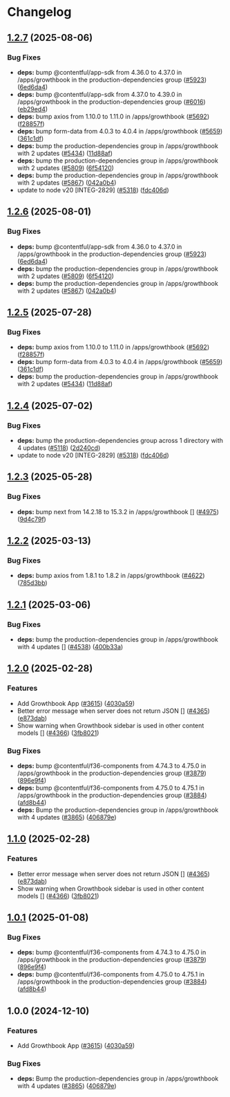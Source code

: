 # Changelog

## [1.2.7](https://github.com/vwointegration/marketplace-partner-apps/compare/growthbook-contentful-app-v1.2.6...growthbook-contentful-app-v1.2.7) (2025-08-06)


### Bug Fixes

* **deps:** bump @contentful/app-sdk from 4.36.0 to 4.37.0 in /apps/growthbook in the production-dependencies group ([#5923](https://github.com/vwointegration/marketplace-partner-apps/issues/5923)) ([6ed6da4](https://github.com/vwointegration/marketplace-partner-apps/commit/6ed6da47ff5cfeaa56a45a3819796d2029b918d6))
* **deps:** bump @contentful/app-sdk from 4.37.0 to 4.39.0 in /apps/growthbook in the production-dependencies group ([#6016](https://github.com/vwointegration/marketplace-partner-apps/issues/6016)) ([eb29ed4](https://github.com/vwointegration/marketplace-partner-apps/commit/eb29ed4a9b09e64e96ef6a5bd042203ac0c9d1a0))
* **deps:** bump axios from 1.10.0 to 1.11.0 in /apps/growthbook ([#5692](https://github.com/vwointegration/marketplace-partner-apps/issues/5692)) ([f28857f](https://github.com/vwointegration/marketplace-partner-apps/commit/f28857f022f6c41ab9f7bc738f2412a25e730cd5))
* **deps:** bump form-data from 4.0.3 to 4.0.4 in /apps/growthbook ([#5659](https://github.com/vwointegration/marketplace-partner-apps/issues/5659)) ([361c1df](https://github.com/vwointegration/marketplace-partner-apps/commit/361c1dfda59674766a68f350152f7169474c86b0))
* **deps:** bump the production-dependencies group in /apps/growthbook with 2 updates ([#5434](https://github.com/vwointegration/marketplace-partner-apps/issues/5434)) ([11d88af](https://github.com/vwointegration/marketplace-partner-apps/commit/11d88af1fe581d62c446dd20930f02c116114d90))
* **deps:** bump the production-dependencies group in /apps/growthbook with 2 updates ([#5809](https://github.com/vwointegration/marketplace-partner-apps/issues/5809)) ([6f54120](https://github.com/vwointegration/marketplace-partner-apps/commit/6f541203538428051964c7f8307bef54c932e04c))
* **deps:** bump the production-dependencies group in /apps/growthbook with 2 updates ([#5867](https://github.com/vwointegration/marketplace-partner-apps/issues/5867)) ([042a0b4](https://github.com/vwointegration/marketplace-partner-apps/commit/042a0b4a8d009455c3824f4af5be9cfea5380645))
* update to node v20 [INTEG-2829] ([#5318](https://github.com/vwointegration/marketplace-partner-apps/issues/5318)) ([fdc406d](https://github.com/vwointegration/marketplace-partner-apps/commit/fdc406d9328bc6279abb658dcf5a1bf28795a449))

## [1.2.6](https://github.com/contentful/marketplace-partner-apps/compare/growthbook-contentful-app-v1.2.5...growthbook-contentful-app-v1.2.6) (2025-08-01)


### Bug Fixes

* **deps:** bump @contentful/app-sdk from 4.36.0 to 4.37.0 in /apps/growthbook in the production-dependencies group ([#5923](https://github.com/contentful/marketplace-partner-apps/issues/5923)) ([6ed6da4](https://github.com/contentful/marketplace-partner-apps/commit/6ed6da47ff5cfeaa56a45a3819796d2029b918d6))
* **deps:** bump the production-dependencies group in /apps/growthbook with 2 updates ([#5809](https://github.com/contentful/marketplace-partner-apps/issues/5809)) ([6f54120](https://github.com/contentful/marketplace-partner-apps/commit/6f541203538428051964c7f8307bef54c932e04c))
* **deps:** bump the production-dependencies group in /apps/growthbook with 2 updates ([#5867](https://github.com/contentful/marketplace-partner-apps/issues/5867)) ([042a0b4](https://github.com/contentful/marketplace-partner-apps/commit/042a0b4a8d009455c3824f4af5be9cfea5380645))

## [1.2.5](https://github.com/contentful/marketplace-partner-apps/compare/growthbook-contentful-app-v1.2.4...growthbook-contentful-app-v1.2.5) (2025-07-28)


### Bug Fixes

* **deps:** bump axios from 1.10.0 to 1.11.0 in /apps/growthbook ([#5692](https://github.com/contentful/marketplace-partner-apps/issues/5692)) ([f28857f](https://github.com/contentful/marketplace-partner-apps/commit/f28857f022f6c41ab9f7bc738f2412a25e730cd5))
* **deps:** bump form-data from 4.0.3 to 4.0.4 in /apps/growthbook ([#5659](https://github.com/contentful/marketplace-partner-apps/issues/5659)) ([361c1df](https://github.com/contentful/marketplace-partner-apps/commit/361c1dfda59674766a68f350152f7169474c86b0))
* **deps:** bump the production-dependencies group in /apps/growthbook with 2 updates ([#5434](https://github.com/contentful/marketplace-partner-apps/issues/5434)) ([11d88af](https://github.com/contentful/marketplace-partner-apps/commit/11d88af1fe581d62c446dd20930f02c116114d90))

## [1.2.4](https://github.com/contentful/marketplace-partner-apps/compare/growthbook-contentful-app-v1.2.3...growthbook-contentful-app-v1.2.4) (2025-07-02)


### Bug Fixes

* **deps:** bump the production-dependencies group across 1 directory with 4 updates ([#5118](https://github.com/contentful/marketplace-partner-apps/issues/5118)) ([2d240cd](https://github.com/contentful/marketplace-partner-apps/commit/2d240cd775d25d1c5ab015d64157dbd21dc68562))
* update to node v20 [INTEG-2829] ([#5318](https://github.com/contentful/marketplace-partner-apps/issues/5318)) ([fdc406d](https://github.com/contentful/marketplace-partner-apps/commit/fdc406d9328bc6279abb658dcf5a1bf28795a449))

## [1.2.3](https://github.com/contentful/marketplace-partner-apps/compare/growthbook-contentful-app-v1.2.2...growthbook-contentful-app-v1.2.3) (2025-05-28)


### Bug Fixes

* **deps:** bump next from 14.2.18 to 15.3.2 in /apps/growthbook [] ([#4975](https://github.com/contentful/marketplace-partner-apps/issues/4975)) ([9d4c79f](https://github.com/contentful/marketplace-partner-apps/commit/9d4c79fd9bb381ce5918c5bf83e45caa289ed6af))

## [1.2.2](https://github.com/contentful/marketplace-partner-apps/compare/growthbook-contentful-app-v1.2.1...growthbook-contentful-app-v1.2.2) (2025-03-13)


### Bug Fixes

* **deps:** bump axios from 1.8.1 to 1.8.2 in /apps/growthbook ([#4622](https://github.com/contentful/marketplace-partner-apps/issues/4622)) ([785d3bb](https://github.com/contentful/marketplace-partner-apps/commit/785d3bb885ac429ce3f1712263bf5114577ed100))

## [1.2.1](https://github.com/contentful/marketplace-partner-apps/compare/growthbook-contentful-app-v1.2.0...growthbook-contentful-app-v1.2.1) (2025-03-06)


### Bug Fixes

* **deps:** bump the production-dependencies group in /apps/growthbook with 4 updates [] ([#4538](https://github.com/contentful/marketplace-partner-apps/issues/4538)) ([400b33a](https://github.com/contentful/marketplace-partner-apps/commit/400b33ac9905f4f67f17238f2b9f085fe21ae960))

## [1.2.0](https://github.com/contentful/marketplace-partner-apps/compare/growthbook-contentful-app-v1.1.0...growthbook-contentful-app-v1.2.0) (2025-02-28)


### Features

* Add Growthbook App ([#3615](https://github.com/contentful/marketplace-partner-apps/issues/3615)) ([4030a59](https://github.com/contentful/marketplace-partner-apps/commit/4030a59c49248e79076f1b0898b655fe9b562e26))
* Better error message when server does not return JSON [] ([#4365](https://github.com/contentful/marketplace-partner-apps/issues/4365)) ([e873dab](https://github.com/contentful/marketplace-partner-apps/commit/e873dabcd4148f98418b4b9f7f58b27c04ecc1d9))
* Show warning when Growthbook sidebar is used in other content models [] ([#4366](https://github.com/contentful/marketplace-partner-apps/issues/4366)) ([3fb8021](https://github.com/contentful/marketplace-partner-apps/commit/3fb8021bbd1bf7c2087c99471de7654c3589af5a))


### Bug Fixes

* **deps:** bump @contentful/f36-components from 4.74.3 to 4.75.0 in /apps/growthbook in the production-dependencies group ([#3879](https://github.com/contentful/marketplace-partner-apps/issues/3879)) ([896e9f4](https://github.com/contentful/marketplace-partner-apps/commit/896e9f47d9fe770907ea38c240a0f2e4feb3912f))
* **deps:** bump @contentful/f36-components from 4.75.0 to 4.75.1 in /apps/growthbook in the production-dependencies group ([#3884](https://github.com/contentful/marketplace-partner-apps/issues/3884)) ([afd8b44](https://github.com/contentful/marketplace-partner-apps/commit/afd8b444e2eb87bdd647a51102cea66418f23dc5))
* **deps:** Bump the production-dependencies group in /apps/growthbook with 4 updates ([#3865](https://github.com/contentful/marketplace-partner-apps/issues/3865)) ([406879e](https://github.com/contentful/marketplace-partner-apps/commit/406879e618e2d27e4e1afe0ecb97a8ddc9cc2dad))

## [1.1.0](https://github.com/contentful/marketplace-partner-apps/compare/growthbook-contentful-app-v1.0.1...growthbook-contentful-app-v1.1.0) (2025-02-28)


### Features

* Better error message when server does not return JSON [] ([#4365](https://github.com/contentful/marketplace-partner-apps/issues/4365)) ([e873dab](https://github.com/contentful/marketplace-partner-apps/commit/e873dabcd4148f98418b4b9f7f58b27c04ecc1d9))
* Show warning when Growthbook sidebar is used in other content models [] ([#4366](https://github.com/contentful/marketplace-partner-apps/issues/4366)) ([3fb8021](https://github.com/contentful/marketplace-partner-apps/commit/3fb8021bbd1bf7c2087c99471de7654c3589af5a))

## [1.0.1](https://github.com/contentful/marketplace-partner-apps/compare/growthbook-contentful-app-v1.0.0...growthbook-contentful-app-v1.0.1) (2025-01-08)


### Bug Fixes

* **deps:** bump @contentful/f36-components from 4.74.3 to 4.75.0 in /apps/growthbook in the production-dependencies group ([#3879](https://github.com/contentful/marketplace-partner-apps/issues/3879)) ([896e9f4](https://github.com/contentful/marketplace-partner-apps/commit/896e9f47d9fe770907ea38c240a0f2e4feb3912f))
* **deps:** bump @contentful/f36-components from 4.75.0 to 4.75.1 in /apps/growthbook in the production-dependencies group ([#3884](https://github.com/contentful/marketplace-partner-apps/issues/3884)) ([afd8b44](https://github.com/contentful/marketplace-partner-apps/commit/afd8b444e2eb87bdd647a51102cea66418f23dc5))

## 1.0.0 (2024-12-10)


### Features

* Add Growthbook App ([#3615](https://github.com/contentful/marketplace-partner-apps/issues/3615)) ([4030a59](https://github.com/contentful/marketplace-partner-apps/commit/4030a59c49248e79076f1b0898b655fe9b562e26))


### Bug Fixes

* **deps:** Bump the production-dependencies group in /apps/growthbook with 4 updates ([#3865](https://github.com/contentful/marketplace-partner-apps/issues/3865)) ([406879e](https://github.com/contentful/marketplace-partner-apps/commit/406879e618e2d27e4e1afe0ecb97a8ddc9cc2dad))
